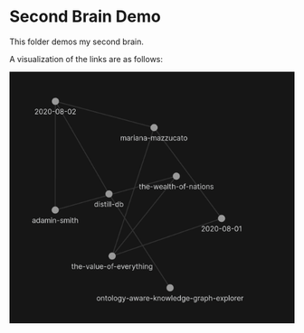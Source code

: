 # Second Brain Demo
This folder demos my second brain.

A visualization of the links are as follows:

![Second Brain Graph](graph.png)
